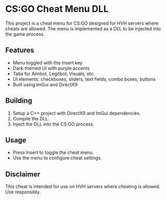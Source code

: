 # CS:GO Cheat Menu DLL

This project is a cheat menu for CS:GO designed for HVH servers where cheats are allowed. The menu is implemented as a DLL to be injected into the game process.

## Features

- Menu toggled with the Insert key
- Dark-themed UI with purple accents
- Tabs for Aimbot, Legitbot, Visuals, etc.
- UI elements: checkboxes, sliders, text fields, combo boxes, buttons
- Built using ImGui and DirectX9

## Building

1. Setup a C++ project with DirectX9 and ImGui dependencies.
2. Compile the DLL.
3. Inject the DLL into the CS:GO process.

## Usage

- Press Insert to toggle the cheat menu.
- Use the menu to configure cheat settings.

## Disclaimer

This cheat is intended for use on HVH servers where cheating is allowed. Use responsibly.
